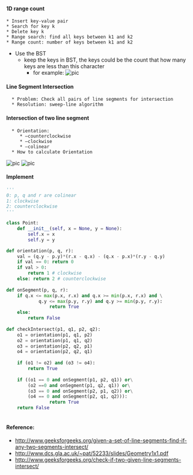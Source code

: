 #### 1D range count
    * Insert key-value pair
    * Search for key k
    * Delete key k
    * Range search: find all keys between k1 and k2
    * Range count: number of keys between k1 and k2

* Use the BST 
    * keep the keys in BST, the keys could be the count that how many keys are less than this character
        * for example: 
        ![pic](https://cloud.githubusercontent.com/assets/9062406/8469463/0324385a-2030-11e5-8bcf-54bded3c43e6.png)    

#### Line Segment Intersection
      * Problem: Check all pairs of line segments for intersection
      * Resolution: sweep-line algorithm 

#### Intersection of two line segment 
      * Orientation:
         * –counterclockwise
         * –clockwise
         * –colinear
      * How to calculate Orientation
      
![pic](https://cloud.githubusercontent.com/assets/9062406/8470461/7eafea04-2040-11e5-9927-99e7dd26e65c.png)
![pic](https://cloud.githubusercontent.com/assets/9062406/8470767/3c8c8312-2045-11e5-8040-8a6be6aa488f.png)            

#### Implement


```python
'''
0: p, q and r are colinear
1: clockwise
2: counterclockwise
'''

class Point:
    def __init__(self, x = None, y = None):
        self.x = x
        self.y = y

def orientation(p, q, r):
    val = (q.y - p.y)*(r.x - q.x) - (q.x - p.x)*(r.y - q.y)
    if val == 0: return 0
    if val > 0:
        return 1 # clockwise
    else: return 2 # counterclockwise
    
def onSegment(p, q, r):
    if q.x <= max(p.x, r.x) and q.x >= min(p.x, r.x) and \
            q.y <= max(p.y, r.y) and q.y >= min(p.y, r.y):
                return True
    else:   
        return False
    
def checkIntersect(p1, q1, p2, q2):
    o1 = orientation(p1, q1, p2)
    o2 = orientation(p1, q1, q2)
    o3 = orientation(p2, q2, p1)
    o4 = orientation(p2, q2, q1)
    
    if (o1 != o2) and (o3 != o4):
        return True
    
    if ((o1 == 0 and onSegment(p1, p2, q1)) or\
        (o2 ==0 and onSegment(p1, q2, q1)) or\
        (o3 == 0 and onSegment(p2, p1, q2)) or\
        (o4 == 0 and onSegment(p2, q1, q2))):
                return True
    return False
    
```


#### Reference:
* http://www.geeksforgeeks.org/given-a-set-of-line-segments-find-if-any-two-segments-intersect/
* http://www.dcs.gla.ac.uk/~pat/52233/slides/Geometry1x1.pdf
* http://www.geeksforgeeks.org/check-if-two-given-line-segments-intersect/
